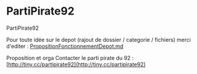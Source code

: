 # PartiPirate92
PartiPirate92

Pour toute idée sur le depot (rajout de dossier / categorie / fichiers) merci d'editer : [PropositionFonctionnementDepot.md]()

Proposition et orga
Contacter le parti pirate du 92 : [http://tiny.cc/partipirate92](http://tiny.cc/partipirate92)

